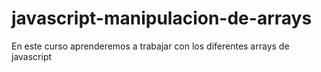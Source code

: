 # javascript-manipulacion-de-arrays
En este curso aprenderemos a trabajar con los diferentes arrays de javascript
